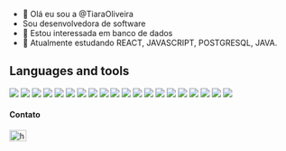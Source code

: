 - 👋 Olá eu sou a  @TiaraOliveira
- Sou desenvolvedora de software
- 👀 Estou interessada em banco de dados 
- 🌱 Atualmente estudando REACT, JAVASCRIPT, POSTGRESQL, JAVA.





<div dir="auto">
 <h2>Languages and tools</h2>
 <a target="_blank" rel="noopener noreferrer nofollow" href="https://camo.githubusercontent.com/a775a1c399b8d06d327b736733677528e7f7e8bf1576278f37217944813c46c5/68747470733a2f2f696d672e736869656c64732e696f2f62616467652f6a6176617363726970742532302d2532333230323332612e7376673f267374796c653d666f722d7468652d626164676526636f6c6f723d463744463145266c6f676f3d6a617661736372697074266c6f676f436f6c6f723d303030303030"><img src="https://camo.githubusercontent.com/a775a1c399b8d06d327b736733677528e7f7e8bf1576278f37217944813c46c5/68747470733a2f2f696d672e736869656c64732e696f2f62616467652f6a6176617363726970742532302d2532333230323332612e7376673f267374796c653d666f722d7468652d626164676526636f6c6f723d463744463145266c6f676f3d6a617661736372697074266c6f676f436f6c6f723d303030303030" data-canonical-src="https://img.shields.io/badge/javascript%20-%2320232a.svg?&amp;style=for-the-badge&amp;color=F7DF1E&amp;logo=javascript&amp;logoColor=000000" style="max-width: 100%;"></a>
  <a target="_blank" rel="noopener noreferrer nofollow" href="https://camo.githubusercontent.com/ff99e2a4244581d35534fe6247a2571ca379d8320291e78c9927d15f82d74bf7/68747470733a2f2f696d672e736869656c64732e696f2f62616467652f435353332532302d2532333230323332612e7376673f267374796c653d666f722d7468652d626164676526636f6c6f723d313537324236266c6f676f3d43535333266c6f676f436f6c6f723d666666666666"><img src="https://camo.githubusercontent.com/ff99e2a4244581d35534fe6247a2571ca379d8320291e78c9927d15f82d74bf7/68747470733a2f2f696d672e736869656c64732e696f2f62616467652f435353332532302d2532333230323332612e7376673f267374796c653d666f722d7468652d626164676526636f6c6f723d313537324236266c6f676f3d43535333266c6f676f436f6c6f723d666666666666" data-canonical-src="https://img.shields.io/badge/CSS3%20-%2320232a.svg?&amp;style=for-the-badge&amp;color=1572B6&amp;logo=CSS3&amp;logoColor=ffffff" style="max-width: 100%;"></a>
  <a target="_blank" rel="noopener noreferrer nofollow" href="https://camo.githubusercontent.com/83aea55777b0743f74f1d77a50783143387ded27a14f7d1f2857124b34a7ff1c/68747470733a2f2f696d672e736869656c64732e696f2f62616467652f48544d4c352532302d2532333230323332612e7376673f267374796c653d666f722d7468652d626164676526636f6c6f723d453334463236266c6f676f3d48544d4c35266c6f676f436f6c6f723d666666666666"><img src="https://camo.githubusercontent.com/83aea55777b0743f74f1d77a50783143387ded27a14f7d1f2857124b34a7ff1c/68747470733a2f2f696d672e736869656c64732e696f2f62616467652f48544d4c352532302d2532333230323332612e7376673f267374796c653d666f722d7468652d626164676526636f6c6f723d453334463236266c6f676f3d48544d4c35266c6f676f436f6c6f723d666666666666" data-canonical-src="https://img.shields.io/badge/HTML5%20-%2320232a.svg?&amp;style=for-the-badge&amp;color=E34F26&amp;logo=HTML5&amp;logoColor=ffffff" style="max-width: 100%;"></a>
  <a target="_blank" rel="noopener noreferrer nofollow" href="https://camo.githubusercontent.com/a486bf21abb3785f56521e20e89af0ca5400c9dd7f54ccee12c4526bb8b3cc55/68747470733a2f2f696d672e736869656c64732e696f2f62616467652f72656163742532302d2532333230323332612e7376673f267374796c653d666f722d7468652d626164676526636f6c6f723d333633363336266c6f676f3d7265616374266c6f676f436f6c6f723d71363144414642"><img src="https://camo.githubusercontent.com/a486bf21abb3785f56521e20e89af0ca5400c9dd7f54ccee12c4526bb8b3cc55/68747470733a2f2f696d672e736869656c64732e696f2f62616467652f72656163742532302d2532333230323332612e7376673f267374796c653d666f722d7468652d626164676526636f6c6f723d333633363336266c6f676f3d7265616374266c6f676f436f6c6f723d71363144414642" data-canonical-src="https://img.shields.io/badge/react%20-%2320232a.svg?&amp;style=for-the-badge&amp;color=363636&amp;logo=react&amp;logoColor=q61DAFB" style="max-width: 100%;"></a>
  <a target="_blank" rel="noopener noreferrer nofollow" href="https://camo.githubusercontent.com/f8e998f3a8d3509f572e9788e7f377be54ef2a12ff136db065cf6178652c47dd/68747470733a2f2f696d672e736869656c64732e696f2f62616467652f7374796c656420636f6d706f6e656e74732532302d2532333230323332612e7376673f267374796c653d666f722d7468652d626164676526636f6c6f723d444237303933266c6f676f3d7374796c65642d636f6d706f6e656e7473266c6f676f436f6c6f723d666666666666"><img src="https://camo.githubusercontent.com/f8e998f3a8d3509f572e9788e7f377be54ef2a12ff136db065cf6178652c47dd/68747470733a2f2f696d672e736869656c64732e696f2f62616467652f7374796c656420636f6d706f6e656e74732532302d2532333230323332612e7376673f267374796c653d666f722d7468652d626164676526636f6c6f723d444237303933266c6f676f3d7374796c65642d636f6d706f6e656e7473266c6f676f436f6c6f723d666666666666" data-canonical-src="https://img.shields.io/badge/styled components%20-%2320232a.svg?&amp;style=for-the-badge&amp;color=DB7093&amp;logo=styled-components&amp;logoColor=ffffff" style="max-width: 100%;"></a>
    <a target="_blank" rel="noopener noreferrer nofollow" href="https://camo.githubusercontent.com/974988c467c86a3abaec7982b11c1a03b8f075b13c430b7eac22e186881da858/68747470733a2f2f696d672e736869656c64732e696f2f62616467652f437970726573732532302d2532333230323332612e7376673f267374796c653d666f722d7468652d626164676526636f6c6f723d313732303243266c6f676f3d43797072657373266c6f676f436f6c6f723d666666666666"><img src="https://camo.githubusercontent.com/974988c467c86a3abaec7982b11c1a03b8f075b13c430b7eac22e186881da858/68747470733a2f2f696d672e736869656c64732e696f2f62616467652f437970726573732532302d2532333230323332612e7376673f267374796c653d666f722d7468652d626164676526636f6c6f723d313732303243266c6f676f3d43797072657373266c6f676f436f6c6f723d666666666666" data-canonical-src="https://img.shields.io/badge/Cypress%20-%2320232a.svg?&amp;style=for-the-badge&amp;color=17202C&amp;logo=Cypress&amp;logoColor=ffffff" style="max-width: 100%;"></a>
  <a target="_blank" rel="noopener noreferrer nofollow" href="https://camo.githubusercontent.com/2e5a624f533563052290ad30aed4ecc1092945a458c80cd753d108807e0293b5/68747470733a2f2f696d672e736869656c64732e696f2f62616467652f6e6f6465206a732532302d2532333230323332612e7376673f267374796c653d666f722d7468652d626164676526636f6c6f723d333339393333266c6f676f3d6e6f64652e6a73266c6f676f436f6c6f723d666666666666"><img src="https://camo.githubusercontent.com/2e5a624f533563052290ad30aed4ecc1092945a458c80cd753d108807e0293b5/68747470733a2f2f696d672e736869656c64732e696f2f62616467652f6e6f6465206a732532302d2532333230323332612e7376673f267374796c653d666f722d7468652d626164676526636f6c6f723d333339393333266c6f676f3d6e6f64652e6a73266c6f676f436f6c6f723d666666666666" data-canonical-src="https://img.shields.io/badge/node js%20-%2320232a.svg?&amp;style=for-the-badge&amp;color=339933&amp;logo=node.js&amp;logoColor=ffffff" style="max-width: 100%;"></a>
  <a target="_blank" rel="noopener noreferrer nofollow" href="https://camo.githubusercontent.com/56960eb8a4e655c887ee533f3d6b29ad57255c69a3e07b0455f29af3ad4947fd/68747470733a2f2f696d672e736869656c64732e696f2f62616467652f457870726573732532302d2532333230323332612e7376673f267374796c653d666f722d7468652d626164676526636f6c6f723d303030303030266c6f676f3d45787072657373266c6f676f436f6c6f723d666666666666"><img src="https://camo.githubusercontent.com/56960eb8a4e655c887ee533f3d6b29ad57255c69a3e07b0455f29af3ad4947fd/68747470733a2f2f696d672e736869656c64732e696f2f62616467652f457870726573732532302d2532333230323332612e7376673f267374796c653d666f722d7468652d626164676526636f6c6f723d303030303030266c6f676f3d45787072657373266c6f676f436f6c6f723d666666666666" data-canonical-src="https://img.shields.io/badge/Express%20-%2320232a.svg?&amp;style=for-the-badge&amp;color=000000&amp;logo=Express&amp;logoColor=ffffff" style="max-width: 100%;"></a>
  <a target="_blank" rel="noopener noreferrer nofollow" href="https://camo.githubusercontent.com/13585350d9a9d46f39630a6a160428d31a039fa13cd60a0d3fa5d58a195c1ef3/68747470733a2f2f696d672e736869656c64732e696f2f62616467652f547970655363726970742532302d2532333230323332612e7376673f267374796c653d666f722d7468652d626164676526636f6c6f723d333137384336266c6f676f3d54797065536372697074266c6f676f436f6c6f723d666666666666"><img src="https://camo.githubusercontent.com/13585350d9a9d46f39630a6a160428d31a039fa13cd60a0d3fa5d58a195c1ef3/68747470733a2f2f696d672e736869656c64732e696f2f62616467652f547970655363726970742532302d2532333230323332612e7376673f267374796c653d666f722d7468652d626164676526636f6c6f723d333137384336266c6f676f3d54797065536372697074266c6f676f436f6c6f723d666666666666" data-canonical-src="https://img.shields.io/badge/TypeScript%20-%2320232a.svg?&amp;style=for-the-badge&amp;color=3178C6&amp;logo=TypeScript&amp;logoColor=ffffff" style="max-width: 100%;"></a>
  <a target="_blank" rel="noopener noreferrer nofollow" href="https://camo.githubusercontent.com/9bd6311e444674dd8c026098c59c8af237b4a12dad814fe71631c64ca838b355/68747470733a2f2f696d672e736869656c64732e696f2f62616467652f4d6f6e676f2064622532302d2532333230323332612e7376673f267374796c653d666f722d7468652d626164676526636f6c6f723d343741323438266c6f676f3d4d6f6e676f4442266c6f676f436f6c6f723d666666666666"><img src="https://camo.githubusercontent.com/9bd6311e444674dd8c026098c59c8af237b4a12dad814fe71631c64ca838b355/68747470733a2f2f696d672e736869656c64732e696f2f62616467652f4d6f6e676f2064622532302d2532333230323332612e7376673f267374796c653d666f722d7468652d626164676526636f6c6f723d343741323438266c6f676f3d4d6f6e676f4442266c6f676f436f6c6f723d666666666666" data-canonical-src="https://img.shields.io/badge/Mongo db%20-%2320232a.svg?&amp;style=for-the-badge&amp;color=47A248&amp;logo=MongoDB&amp;logoColor=ffffff" style="max-width: 100%;"></a>
  <a target="_blank" rel="noopener noreferrer nofollow" href="https://camo.githubusercontent.com/f2df8990b310d62d24f4d890ec60c21145f8b860d0e4a47c351be6c874f4eac3/68747470733a2f2f696d672e736869656c64732e696f2f62616467652f506f737467726553514c2532302d2532333230323332612e7376673f267374796c653d666f722d7468652d626164676526636f6c6f723d343136394531266c6f676f3d506f737467726553514c266c6f676f436f6c6f723d666666666666"><img src="https://camo.githubusercontent.com/f2df8990b310d62d24f4d890ec60c21145f8b860d0e4a47c351be6c874f4eac3/68747470733a2f2f696d672e736869656c64732e696f2f62616467652f506f737467726553514c2532302d2532333230323332612e7376673f267374796c653d666f722d7468652d626164676526636f6c6f723d343136394531266c6f676f3d506f737467726553514c266c6f676f436f6c6f723d666666666666" data-canonical-src="https://img.shields.io/badge/PostgreSQL%20-%2320232a.svg?&amp;style=for-the-badge&amp;color=4169E1&amp;logo=PostgreSQL&amp;logoColor=ffffff" style="max-width: 100%;"></a>
  <a target="_blank" rel="noopener noreferrer nofollow" href="https://camo.githubusercontent.com/3c3b4852bfea516b8fa6377d1e75eb1b7c92e4bc9536cbe15931eddd045df735/68747470733a2f2f696d672e736869656c64732e696f2f62616467652f507269736d612532302d2532333230323332612e7376673f267374796c653d666f722d7468652d626164676526636f6c6f723d344335314246266c6f676f3d507269736d61266c6f676f436f6c6f723d666666666666"><img src="https://camo.githubusercontent.com/3c3b4852bfea516b8fa6377d1e75eb1b7c92e4bc9536cbe15931eddd045df735/68747470733a2f2f696d672e736869656c64732e696f2f62616467652f507269736d612532302d2532333230323332612e7376673f267374796c653d666f722d7468652d626164676526636f6c6f723d344335314246266c6f676f3d507269736d61266c6f676f436f6c6f723d666666666666" data-canonical-src="https://img.shields.io/badge/Prisma%20-%2320232a.svg?&amp;style=for-the-badge&amp;color=4C51BF&amp;logo=Prisma&amp;logoColor=ffffff" style="max-width: 100%;"></a>
  <a target="_blank" rel="noopener noreferrer nofollow" href="https://camo.githubusercontent.com/d59447269c31c0340941a47c023186eaf4fa68444a96dbc3a4c12aa830417f7a/68747470733a2f2f696d672e736869656c64732e696f2f62616467652f6a6573742532302d2532333230323332612e7376673f267374796c653d666f722d7468652d626164676526636f6c6f723d433231333235266c6f676f3d6a657374266c6f676f436f6c6f723d666666666666"><img src="https://camo.githubusercontent.com/d59447269c31c0340941a47c023186eaf4fa68444a96dbc3a4c12aa830417f7a/68747470733a2f2f696d672e736869656c64732e696f2f62616467652f6a6573742532302d2532333230323332612e7376673f267374796c653d666f722d7468652d626164676526636f6c6f723d433231333235266c6f676f3d6a657374266c6f676f436f6c6f723d666666666666" data-canonical-src="https://img.shields.io/badge/jest%20-%2320232a.svg?&amp;style=for-the-badge&amp;color=C21325&amp;logo=jest&amp;logoColor=ffffff" style="max-width: 100%;"></a>
<a target="_blank" rel="noopener noreferrer nofollow" href="https://camo.githubusercontent.com/9ea1cc4a0779fa13b1a73c34fb328746f853be26b56aa0c0af74c2a5bee62d03/68747470733a2f2f696d672e736869656c64732e696f2f62616467652f76697375616c2073747564696f20636f64652532302d2532333230323332612e7376673f267374796c653d666f722d7468652d626164676526636f6c6f723d303037414343266c6f676f3d76697375616c73747564696f636f6465266c6f676f436f6c6f723d666666666666"><img src="https://camo.githubusercontent.com/9ea1cc4a0779fa13b1a73c34fb328746f853be26b56aa0c0af74c2a5bee62d03/68747470733a2f2f696d672e736869656c64732e696f2f62616467652f76697375616c2073747564696f20636f64652532302d2532333230323332612e7376673f267374796c653d666f722d7468652d626164676526636f6c6f723d303037414343266c6f676f3d76697375616c73747564696f636f6465266c6f676f436f6c6f723d666666666666" data-canonical-src="https://img.shields.io/badge/visual studio code%20-%2320232a.svg?&amp;style=for-the-badge&amp;color=007ACC&amp;logo=visualstudiocode&amp;logoColor=ffffff" style="max-width: 100%;"></a>
  <a target="_blank" rel="noopener noreferrer nofollow" href="https://camo.githubusercontent.com/0421449a0ca58593e22014a2385fec16e393b46d9e7f86998f34ba757d9ea9db/68747470733a2f2f696d672e736869656c64732e696f2f62616467652f7472656c6c6f2532302d2532333230323332612e7376673f267374796c653d666f722d7468652d626164676526636f6c6f723d303035324343266c6f676f3d7472656c6c6f266c6f676f436f6c6f723d666666666666"><img src="https://camo.githubusercontent.com/0421449a0ca58593e22014a2385fec16e393b46d9e7f86998f34ba757d9ea9db/68747470733a2f2f696d672e736869656c64732e696f2f62616467652f7472656c6c6f2532302d2532333230323332612e7376673f267374796c653d666f722d7468652d626164676526636f6c6f723d303035324343266c6f676f3d7472656c6c6f266c6f676f436f6c6f723d666666666666" data-canonical-src="https://img.shields.io/badge/trello%20-%2320232a.svg?&amp;style=for-the-badge&amp;color=0052CC&amp;logo=trello&amp;logoColor=ffffff" style="max-width: 100%;"></a>
  <a target="_blank" rel="noopener noreferrer nofollow" href="https://camo.githubusercontent.com/1627a33655dab7aba93f0cd0cfc59b384b8ad49c44b452395d374fb656390ae5/68747470733a2f2f696d672e736869656c64732e696f2f62616467652f6c696e75782532302d2532333230323332612e7376673f267374796c653d666f722d7468652d626164676526636f6c6f723d464343363234266c6f676f3d6c696e7578266c6f676f436f6c6f723d303030303030"><img src="https://camo.githubusercontent.com/1627a33655dab7aba93f0cd0cfc59b384b8ad49c44b452395d374fb656390ae5/68747470733a2f2f696d672e736869656c64732e696f2f62616467652f6c696e75782532302d2532333230323332612e7376673f267374796c653d666f722d7468652d626164676526636f6c6f723d464343363234266c6f676f3d6c696e7578266c6f676f436f6c6f723d303030303030" data-canonical-src="https://img.shields.io/badge/linux%20-%2320232a.svg?&amp;style=for-the-badge&amp;color=FCC624&amp;logo=linux&amp;logoColor=000000" style="max-width: 100%;"></a>
  <a target="_blank" rel="noopener noreferrer nofollow" href="https://camo.githubusercontent.com/937da1f7fcea787b0dea1f556e5859a4de20abcc1d777334fc6aa4ae0526c30d/68747470733a2f2f696d672e736869656c64732e696f2f62616467652f67697468756220616374696f6e732532302d2532333230323332612e7376673f267374796c653d666f722d7468652d626164676526636f6c6f723d303030303030266c6f676f3d676974687562266c6f676f436f6c6f723d666666666666"><img src="https://camo.githubusercontent.com/937da1f7fcea787b0dea1f556e5859a4de20abcc1d777334fc6aa4ae0526c30d/68747470733a2f2f696d672e736869656c64732e696f2f62616467652f67697468756220616374696f6e732532302d2532333230323332612e7376673f267374796c653d666f722d7468652d626164676526636f6c6f723d303030303030266c6f676f3d676974687562266c6f676f436f6c6f723d666666666666" data-canonical-src="https://img.shields.io/badge/github actions%20-%2320232a.svg?&amp;style=for-the-badge&amp;color=000000&amp;logo=github&amp;logoColor=ffffff" style="max-width: 100%;"></a>
  <a target="_blank" rel="noopener noreferrer nofollow" href="https://camo.githubusercontent.com/3477a2b6e74ed9c7bb31d5b5db0debaf162f4ac83b15776e1d87d120d09c649a/68747470733a2f2f696d672e736869656c64732e696f2f62616467652f536c61636b2532302d2532333230323332612e7376673f267374796c653d666f722d7468652d626164676526636f6c6f723d344131353442266c6f676f3d536c61636b266c6f676f436f6c6f723d666666666666"><img src="https://camo.githubusercontent.com/3477a2b6e74ed9c7bb31d5b5db0debaf162f4ac83b15776e1d87d120d09c649a/68747470733a2f2f696d672e736869656c64732e696f2f62616467652f536c61636b2532302d2532333230323332612e7376673f267374796c653d666f722d7468652d626164676526636f6c6f723d344131353442266c6f676f3d536c61636b266c6f676f436f6c6f723d666666666666" data-canonical-src="https://img.shields.io/badge/Slack%20-%2320232a.svg?&amp;style=for-the-badge&amp;color=4A154B&amp;logo=Slack&amp;logoColor=ffffff" style="max-width: 100%;"></a>
  <a target="_blank" rel="noopener noreferrer nofollow" href="https://camo.githubusercontent.com/7c8c271a14dd8ec79b02666a8122e4da62c43f0a8568c6a979e340a7c486a464/68747470733a2f2f696d672e736869656c64732e696f2f62616467652f6669676d612532302d2532333230323332612e7376673f267374796c653d666f722d7468652d626164676526636f6c6f723d463234453145266c6f676f3d4669676d61266c6f676f436f6c6f723d666666666666"><img src="https://camo.githubusercontent.com/7c8c271a14dd8ec79b02666a8122e4da62c43f0a8568c6a979e340a7c486a464/68747470733a2f2f696d672e736869656c64732e696f2f62616467652f6669676d612532302d2532333230323332612e7376673f267374796c653d666f722d7468652d626164676526636f6c6f723d463234453145266c6f676f3d4669676d61266c6f676f436f6c6f723d666666666666" data-canonical-src="https://img.shields.io/badge/figma%20-%2320232a.svg?&amp;style=for-the-badge&amp;color=F24E1E&amp;logo=Figma&amp;logoColor=ffffff" style="max-width: 100%;"></a>
  <a target="_blank" rel="noopener noreferrer nofollow" href="https://camo.githubusercontent.com/6b7f701cf0bea42833751b754688f1a27b6090fdf90bf2b226addff01be817f0/68747470733a2f2f696d672e736869656c64732e696f2f62616467652f646f636b65722d2532333064623765642e7376673f7374796c653d666f722d7468652d6261646765266c6f676f3d646f636b6572266c6f676f436f6c6f723d7768697465"><img src="https://camo.githubusercontent.com/6b7f701cf0bea42833751b754688f1a27b6090fdf90bf2b226addff01be817f0/68747470733a2f2f696d672e736869656c64732e696f2f62616467652f646f636b65722d2532333064623765642e7376673f7374796c653d666f722d7468652d6261646765266c6f676f3d646f636b6572266c6f676f436f6c6f723d7768697465" data-canonical-src="https://img.shields.io/badge/docker-%230db7ed.svg?style=for-the-badge&amp;logo=docker&amp;logoColor=white" style="max-width: 100%;"></a>
</div>

<h4>Contato</h4>
<a href="https://www.linkedin.com/in/tiara-gomes-de-oliveira-b333151a2/" rel="nofollow"><img align="center" src="https://raw.githubusercontent.com/rahuldkjain/github-profile-readme-generator/master/src/images/icons/Social/linked-in-alt.svg" alt="https://www.linkedin.com/in/tiara-gomes-de-oliveira-b333151a2/" height="20" width="30" style="max-width: 100%;"></a>

<!---
TiaraOliveira/TiaraOliveira is a ✨ special ✨ repository because its `README.md` (this file) appears on your GitHub profile.
You can click the Preview link to take a look at your changes.
--->
